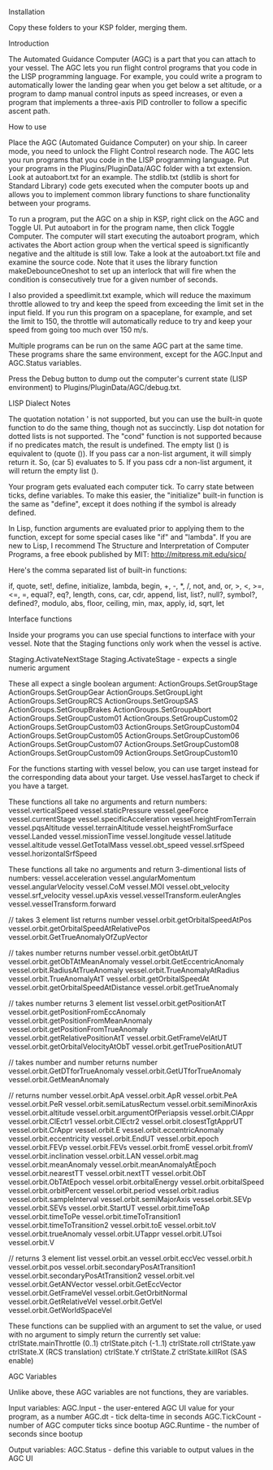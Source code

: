 Installation

Copy these folders to your KSP folder, merging them.

Introduction

The Automated Guidance Computer (AGC) is a part that you can attach to your vessel. The AGC lets you run flight control programs that you code in the LISP programming language. For example, you could write a program to automatically lower the landing gear when you get below a set altitude, or a program to damp manual control inputs as speed increases, or even a program that implements a three-axis PID controller to follow a specific ascent path.

How to use

Place the AGC (Automated Guidance Computer) on your ship. In career mode, you need to unlock the Flight Control research node. The AGC lets you run programs that you code in the LISP programming language. Put your programs in the Plugins/PluginData/AGC folder with a txt extension. Look at autoabort.txt for an example. The stdlib.txt (stdlib is short for Standard Library) code gets executed when the computer boots up and allows you to implement common library functions to share functionality between your programs.

To run a program, put the AGC on a ship in KSP, right click on the AGC and Toggle UI. Put autoabort in for the program name, then click Toggle Computer. The computer will start executing the autoabort program, which activates the Abort action group when the vertical speed is significantly negative and the altitude is still low. Take a look at the autoabort.txt file and examine the source code. Note that it uses the library function makeDebounceOneshot to set up an interlock that will fire when the condition is consecutively true for a given number of seconds.

I also provided a speedlimit.txt example, which will reduce the maximum throttle allowed to try and keep the speed from exceeding the limit set in the input field. If you run this program on a spaceplane, for example, and set the limit to 150, the throttle will automatically reduce to try and keep your speed from going too much over 150 m/s.

Multiple programs can be run on the same AGC part at the same time. These programs share the same environment, except for the AGC.Input and AGC.Status variables.

Press the Debug button to dump out the computer's current state (LISP environment) to Plugins/PluginData/AGC/debug.txt.

LISP Dialect Notes

The quotation notation ' is not supported, but you can use the built-in quote function to do the same thing, though not as succinctly. Lisp dot notation for dotted lists is not supported. The "cond" function is not supported because if no predicates match, the result is undefined. The empty list () is equivalent to (quote ()). If you pass car a non-list argument, it will simply return it. So, (car 5) evaluates to 5. If you pass cdr a non-list argument, it will return the empty list ().

Your program gets evaluated each computer tick. To carry state between ticks, define variables. To make this easier, the "initialize" built-in function is the same as "define", except it does nothing if the symbol is already defined.

In Lisp, function arguments are evaluated prior to applying them to the function, except for some special cases like "if" and "lambda". If you are new to Lisp, I recommend The Structure and Interpretation of Computer Programs, a free ebook published by MIT: http://mitpress.mit.edu/sicp/

Here's the comma separated list of built-in functions:

if, quote, set!, define, initialize, lambda, begin, +, -, *, /, not, and, or, >, <, >=, <=, =, equal?, eq?, length, cons, car, cdr, append, list, list?, null?, symbol?, defined?, modulo, abs, floor, ceiling, min, max, apply, id, sqrt, let

Interface functions

Inside your programs you can use special functions to interface with your vessel. Note that the Staging functions only work when the vessel is active.

Staging.ActivateNextStage Staging.ActivateStage - expects a single numeric argument

These all expect a single boolean argument: ActionGroups.SetGroupStage ActionGroups.SetGroupGear ActionGroups.SetGroupLight ActionGroups.SetGroupRCS ActionGroups.SetGroupSAS ActionGroups.SetGroupBrakes ActionGroups.SetGroupAbort ActionGroups.SetGroupCustom01 ActionGroups.SetGroupCustom02 ActionGroups.SetGroupCustom03 ActionGroups.SetGroupCustom04 ActionGroups.SetGroupCustom05 ActionGroups.SetGroupCustom06 ActionGroups.SetGroupCustom07 ActionGroups.SetGroupCustom08 ActionGroups.SetGroupCustom09 ActionGroups.SetGroupCustom10

For the functions starting with vessel below, you can use target instead for the corresponding data about your target. Use vessel.hasTarget to check if you have a target.

These functions all take no arguments and return numbers: vessel.verticalSpeed vessel.staticPressure vessel.geeForce vessel.currentStage vessel.specificAcceleration vessel.heightFromTerrain vessel.pqsAltitude vessel.terrainAltitude vessel.heightFromSurface vessel.Landed vessel.missionTime vessel.longitude vessel.latitude vessel.altitude vessel.GetTotalMass vessel.obt_speed vessel.srfSpeed vessel.horizontalSrfSpeed

These functions all take no arguments and return 3-dimentional lists of numbers: vessel.acceleration vessel.angularMomentum vessel.angularVelocity vessel.CoM vessel.MOI vessel.obt_velocity vessel.srf_velocity vessel.upAxis vessel.vesselTransform.eulerAngles vessel.vesselTransform.forward

// takes 3 element list returns number vessel.orbit.getOrbitalSpeedAtPos vessel.orbit.getOrbitalSpeedAtRelativePos vessel.orbit.GetTrueAnomalyOfZupVector

// takes number returns number vessel.orbit.getObtAtUT vessel.orbit.getObTAtMeanAnomaly vessel.orbit.GetEccentricAnomaly vessel.orbit.RadiusAtTrueAnomaly vessel.orbit.TrueAnomalyAtRadius vessel.orbit.TrueAnomalyAtT vessel.orbit.getOrbitalSpeedAt vessel.orbit.getOrbitalSpeedAtDistance vessel.orbit.getTrueAnomaly

// takes number returns 3 element list vessel.orbit.getPositionAtT vessel.orbit.getPositionFromEccAnomaly vessel.orbit.getPositionFromMeanAnomaly vessel.orbit.getPositionFromTrueAnomaly vessel.orbit.getRelativePositionAtT vessel.orbit.GetFrameVelAtUT vessel.orbit.getOrbitalVelocityAtObT vessel.orbit.getTruePositionAtUT

// takes number and number returns number vessel.orbit.GetDTforTrueAnomaly vessel.orbit.GetUTforTrueAnomaly vessel.orbit.GetMeanAnomaly

// returns number vessel.orbit.ApA vessel.orbit.ApR vessel.orbit.PeA vessel.orbit.PeR vessel.orbit.semiLatusRectum vessel.orbit.semiMinorAxis vessel.orbit.altitude vessel.orbit.argumentOfPeriapsis vessel.orbit.ClAppr vessel.orbit.ClEctr1 vessel.orbit.ClEctr2 vessel.orbit.closestTgtApprUT vessel.orbit.CrAppr vessel.orbit.E vessel.orbit.eccentricAnomaly vessel.orbit.eccentricity vessel.orbit.EndUT vessel.orbit.epoch vessel.orbit.FEVp vessel.orbit.FEVs vessel.orbit.fromE vessel.orbit.fromV vessel.orbit.inclination vessel.orbit.LAN vessel.orbit.mag vessel.orbit.meanAnomaly vessel.orbit.meanAnomalyAtEpoch vessel.orbit.nearestTT vessel.orbit.nextTT vessel.orbit.ObT vessel.orbit.ObTAtEpoch vessel.orbit.orbitalEnergy vessel.orbit.orbitalSpeed vessel.orbit.orbitPercent vessel.orbit.period vessel.orbit.radius vessel.orbit.sampleInterval vessel.orbit.semiMajorAxis vessel.orbit.SEVp vessel.orbit.SEVs vessel.orbit.StartUT vessel.orbit.timeToAp vessel.orbit.timeToPe vessel.orbit.timeToTransition1 vessel.orbit.timeToTransition2 vessel.orbit.toE vessel.orbit.toV vessel.orbit.trueAnomaly vessel.orbit.UTappr vessel.orbit.UTsoi vessel.orbit.V

// returns 3 element list vessel.orbit.an vessel.orbit.eccVec vessel.orbit.h vessel.orbit.pos vessel.orbit.secondaryPosAtTransition1 vessel.orbit.secondaryPosAtTransition2 vessel.orbit.vel vessel.orbit.GetANVector vessel.orbit.GetEccVector vessel.orbit.GetFrameVel vessel.orbit.GetOrbitNormal vessel.orbit.GetRelativeVel vessel.orbit.GetVel vessel.orbit.GetWorldSpaceVel

These functions can be supplied with an argument to set the value, or used with no argument to simply return the currently set value: ctrlState.mainThrottle (0..1) ctrlState.pitch (-1..1) ctrlState.roll ctrlState.yaw ctrlState.X (RCS translation) ctrlState.Y ctrlState.Z ctrlState.killRot (SAS enable)

AGC Variables

Unlike above, these AGC variables are not functions, they are variables.

Input variables: AGC.Input - the user-entered AGC UI value for your program, as a number AGC.dt - tick delta-time in seconds AGC.TickCount - number of AGC computer ticks since bootup AGC.Runtime - the number of seconds since bootup

Output variables: AGC.Status - define this variable to output values in the AGC UI
